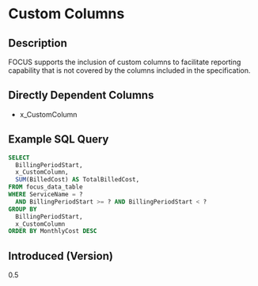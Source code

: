 # Custom Columns

## Description

FOCUS supports the inclusion of custom columns to facilitate reporting capability that is not covered by the columns included in the specification.

## Directly Dependent Columns

* x_CustomColumn

## Example SQL Query

```sql
SELECT
  BillingPeriodStart,
  x_CustomColumn,
  SUM(BilledCost) AS TotalBilledCost,
FROM focus_data_table
WHERE ServiceName = ?
  AND BillingPeriodStart >= ? AND BillingPeriodStart < ?
GROUP BY
  BillingPeriodStart,
  x_CustomColumn
ORDER BY MonthlyCost DESC
```

## Introduced (Version)

0.5

